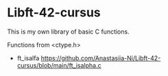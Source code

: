 # Libft-42-cursus
This is my own library of basic C functions.

Functions from <ctype.h>
- ft_isalfa
https://github.com/Anastasiia-Ni/Libft-42-cursus/blob/main/ft_isalpha.c

